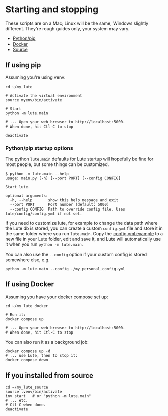 # Starting and stopping

These scripts are on a Mac; Linux will be the same, Windows slightly different.  They're rough guides only, your system may vary.

* [Python/pip](#if-using-pip)
* [Docker](#if-using-docker)
* [Source](#if-you-installed-from-source)

## If using pip

Assuming you're using venv:

```
cd ~/my_lute

# Activate the virtual environment
source myenv/bin/activate

# Start
python -m lute.main

# ... Open your web browser to http://localhost:5000.
# When done, hit Ctl-C to stop

deactivate
```

### Python/pip startup options

The python `lute.main` defaults for Lute startup will hopefully be
fine for most people, but some things can be customized.

```
$ python -m lute.main --help
usage: main.py [-h] [--port PORT] [--config CONFIG]

Start lute.

optional arguments:
  -h, --help       show this help message and exit
  --port PORT      Port number (default: 5000)
  --config CONFIG  Path to override config file. Uses lute/config/config.yml if not set.
```

If you need to customize lute, for example to change the data path where the Lute db is stored,
you can create a custom `config.yml` file and store it in the same folder where you run `lute.main`.
Copy the
[config.yml.example](https://raw.githubusercontent.com/jzohrab/lute-v3/master/lute/config/config.yml.example)
to a new file in your Lute folder, edit and save it, and Lute will automatically use it when you run `python -m lute.main`.

You can also use the `--config` option if your custom config is stored somewhere else, e.g.

```
python -m lute.main --config ./my_personal_config.yml
```


## If using Docker

Assuming you have your docker compose set up:

```
cd ~/my_lute_docker

# Run it:
docker compose up

# ... Open your web browser to http://localhost:5000.
# When done, hit Ctl-C to stop
```

You can also run it as a background job:

```
docker compose up -d
# ... use Lute, then to stop it:
docker compose down
```

## If you installed from source

```
cd ~/my_lute_source
source .venv/bin/activate
inv start   # or "python -m lute.main"
# ... etc.
# Ctl-C when done.
deactivate
```